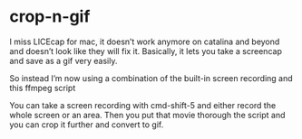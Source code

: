 # crop-n-gif

I miss LICEcap for mac, it doesn’t work anymore on catalina and beyond and doesn’t look like they will fix it. Basically, it lets you take a screencap and save as a gif very easily.

So instead I’m now using a combination of the built-in screen recording and this ffmpeg script

You can take a screen recording with cmd-shift-5 and either record the whole screen or an area. Then you put that movie thorough the script and you can crop it further and convert to gif.
